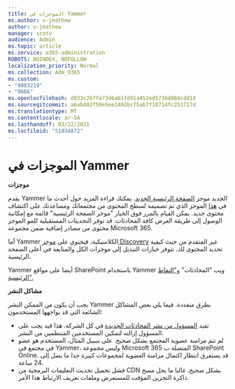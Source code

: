 ```yaml
---
title: الموجزات في Yammer
ms.author: v-jmathew
author: v-jmathew
manager: scotv
audience: Admin
ms.topic: article
ms.service: o365-administration
ROBOTS: NOINDEX, NOFOLLOW
localization_priority: Normal
ms.collection: Adm_O365
ms.custom:
- "9003219"
- "9666"
ms.openlocfilehash: d933c2b7fa73d6ab1fd91a452ed5736d084cdd18
ms.sourcegitcommit: a6ab402f59e5ee1492bcf5ab7f18714fc251717d
ms.translationtype: MT
ms.contentlocale: ar-SA
ms.lasthandoff: 03/22/2021
ms.locfileid: "51034872"
---
```

# <a name="feeds-in-yammer"></a>الموجزات في Yammer

**موجزات**

يقدم Yammer الجديد موجز [الصفحة الرئيسية الجديد](https://support.microsoft.com/office/what-s-in-the-yammer-home-feed-8fff52dd-5b38-468c-b963-fa4c6a4f9254). يمكنك قراءة المزيد حول أحدث ما في [هذا](https://techcommunity.microsoft.com/t5/yammer-blog/yammer-discovery-what-is-in-my-feed/ba-p/1596230) الموجز الذي تم تصميمه لسطح المحتوى من مجتمعاتك ومساعدتك على اكتشاف محتوى جديد. يمكن القيام بالمرر فوق الخيار "موجز الصفحة الرئيسية" قائمة مع إمكانية الوصول إلى طريقة العرض كافة المحادثات. قد توفر التحديثات المستقبلية للمو الموجز محتوى من مصادر إضافية ضمن مجموعة Microsoft 365.

أما Yammer الكلاسيكية، فيحتوي على [موجز Discovery](https://support.microsoft.com/office/what-s-in-the-yammer-discovery-feed-28ba9a79-2bde-4e7c-8420-db2296c3ca49) غير المتقدم من حيث كيفية تحديد المحتوى لك. تتوفر خيارات التبديل إلى موجزات الكل والمتابعة في أعلى الصفحة الرئيسية.

Yammer أيضا على مواقع SharePoint باستخدام Yammer ويب "المحادثات" [و"النقاط الرئيسية".](https://support.microsoft.com/office/use-a-yammer-web-part-in-sharepoint-online-a53cfa0c-3d09-42c8-a286-1038a81c59da)

**مشاكل النشر**

يجب أن يكون من الممكن النشر Yammer بطرق متعددة. فيما يلي بعض المشاكل الشائعة التي قد يواجهها المستخدمون:

- تقيد [المسؤول من نشر المحادثات الجديدة](https://support.microsoft.com/office/restrict-all-company-posts-in-yammer-3219d2ae-db15-4c9f-9dd2-28559ae39a97) في كل الشركة. هذا قيد يجب على المسؤول إزالته لتمكين المستخدمين المنتظمين من النشر.
- لم تتم مزامنة عضوية المجتمع بشكل صحيح. على سبيل المثال، المستخدم هو عضو في مجتمع في Yammer، وليس مجموعة Microsoft 365 المتصلة ب SharePoint Online. قد يستغرق انتظار اكتمال مزامنة العضوية لمجموعات كبيرة جدا ما يصل إلى 24 ساعة.
- فشل تحميل تحديث التعليمات البرمجية من CDN بشكل صحيح. غالبا ما يحل مسح ذاكرة التخزين المؤقت للمستعرض وملفات تعريف الارتباط هذا الأمر.
